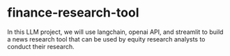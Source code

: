 # finance-research-tool
In this LLM project, we will use langchain, openai API, and streamlit to build a news research tool that can be used by equity research analysts to conduct their research.
